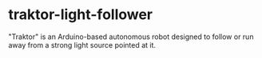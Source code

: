 # traktor-light-follower
"Traktor" is an Arduino-based autonomous robot designed to follow or run away from a strong light source pointed at it.
